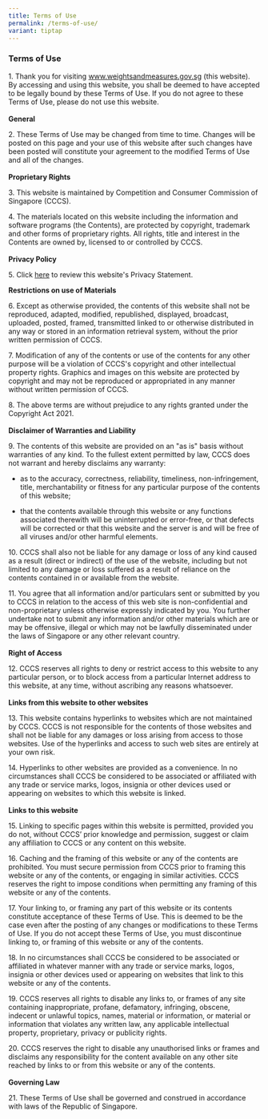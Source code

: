 ```yaml
---
title: Terms of Use
permalink: /terms-of-use/
variant: tiptap
---
```

<h3><strong>Terms of Use</strong></h3>
<p>1. Thank you for visiting <a href="https://www.weightsandmeasures.gov.sg/" rel="noopener noreferrer nofollow" target="_blank">www.weightsandmeasures.gov.sg</a> (this
website). By accessing and using this website, you shall be deemed to have
accepted to be legally bound by these Terms of Use. If you do not agree
to these Terms of Use, please do not use this website.
<br>
<br><strong>General</strong>
</p>
<p>2. These Terms of Use may be changed from time to time. Changes will be
posted on this page and your use of this website after such changes have
been posted will constitute your agreement to the modified Terms of Use
and all of the changes.
<br>
<br><strong>Proprietary Rights</strong>
</p>
<p>3. This website is maintained by Competition and Consumer Commission of
Singapore (CCCS).</p>
<p>4. The materials located on this website including the information and
software programs (the Contents), are protected by copyright, trademark
and other forms of proprietary rights. All rights, title and interest in
the Contents are owned by, licensed to or controlled by CCCS.
<br>
<br><strong>Privacy Policy</strong>
</p>
<p>5.&nbsp;Click <a href="https://www.weightsandmeasures.gov.sg/privacy/" rel="noopener noreferrer nofollow" target="_blank">here</a> to
review this website's Privacy Statement.</p>
<p><strong>Restrictions on use of Materials</strong>
</p>
<p>6. Except as otherwise provided, the contents of this website shall not
be reproduced, adapted, modified, republished, displayed, broadcast, uploaded,
posted, framed, transmitted linked to or otherwise distributed in any way
or stored in an information retrieval system, without the prior written
permission of CCCS.</p>
<p>7. Modification of any of the contents or use of the contents for any
other purpose will be a violation of CCCS's copyright and other intellectual
property rights. Graphics and images on this website are protected by copyright
and may not be reproduced or appropriated in any manner without written
permission of CCCS.</p>
<p>8. The above terms are without prejudice to any rights granted under the
Copyright Act 2021.
<br>
<br><strong>Disclaimer of Warranties and Liability</strong>
</p>
<p>9. The contents of this website are provided on an "as is" basis without
warranties of any kind. To the fullest extent permitted by law, CCCS does
not warrant and hereby disclaims any warranty:</p>
<ul data-tight="true" class="tight">
<li>
<p>as to the accuracy, correctness, reliability, timeliness, non-infringement,
title, merchantability or fitness for any particular purpose of the contents
of this website;</p>
</li>
<li>
<p>that the contents available through this website or any functions associated
therewith will be uninterrupted or error-free, or that defects will be
corrected or that this website and the server is and will be free of all
viruses and/or other harmful elements.</p>
</li>
</ul>
<p>10. CCCS shall also not be liable for any damage or loss of any kind caused
as a result (direct or indirect) of the use of the website, including but
not limited to any damage or loss suffered as a result of reliance on the
contents contained in or available from the website.</p>
<p>11. You agree that all information and/or particulars sent or submitted
by you to CCCS in relation to the access of this web site is non-confidential
and non-proprietary unless otherwise expressly indicated by you. You further
undertake not to submit any information and/or other materials which are
or may be offensive, illegal or which may not be lawfully disseminated
under the laws of Singapore or any other relevant country.
<br>
<br><strong>Right of Access</strong>
</p>
<p>12. CCCS reserves all rights to deny or restrict access to this website
to any particular person, or to block access from a particular Internet
address to this website, at any time, without ascribing any reasons whatsoever.
<br>
<br><strong>Links from this website to other websites</strong>
</p>
<p>13. This website contains hyperlinks to websites which are not maintained
by CCCS. CCCS is not responsible for the contents of those websites and
shall not be liable for any damages or loss arising from access to those
websites. Use of the hyperlinks and access to such web sites are entirely
at your own risk.</p>
<p>14. Hyperlinks to other websites are provided as a convenience. In no
circumstances shall CCCS be considered to be associated or affiliated with
any trade or service marks, logos, insignia or other devices used or appearing
on websites to which this website is linked.
<br>
<br><strong>Links to this website</strong>
</p>
<p>15. Linking to specific pages within this website is permitted, provided
you do not, without CCCS’ prior knowledge and permission, suggest or claim
any affiliation to CCCS or any content on this website.</p>
<p>16. Caching and the framing of this website or any of the contents are
prohibited. You must secure permission from CCCS prior to framing this
website or any of the contents, or engaging in similar activities. CCCS
reserves the right to impose conditions when permitting any framing of
this website or any of the contents.</p>
<p>17. Your linking to, or framing any part of this website or its contents
constitute acceptance of these Terms of Use. This is deemed to be the case
even after the posting of any changes or modifications to these Terms of
Use. If you do not accept these Terms of Use, you must discontinue linking
to, or framing of this website or any of the contents.</p>
<p>18. In no circumstances shall CCCS be considered to be associated or affiliated
in whatever manner with any trade or service marks, logos, insignia or
other devices used or appearing on websites that link to this website or
any of the contents.</p>
<p>19. CCCS reserves all rights to disable any links to, or frames of any
site containing inappropriate, profane, defamatory, infringing, obscene,
indecent or unlawful topics, names, material or information, or material
or information that violates any written law, any applicable intellectual
property, proprietary, privacy or publicity rights.</p>
<p>20. CCCS reserves the right to disable any unauthorised links or frames
and disclaims any responsibility for the content available on any other
site reached by links to or from this website or any of the contents.
<br>
<br><strong>Governing Law</strong>
</p>
<p>21. These Terms of Use shall be governed and construed in accordance with
laws of the Republic of Singapore.</p>